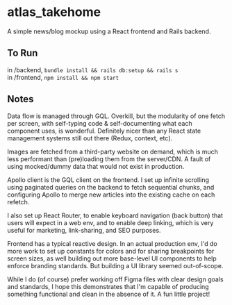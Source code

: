 # atlas_takehome


A simple news/blog mockup using a React frontend and Rails backend.


## To Run


in /backend, `bundle install && rails db:setup && rails s`   
in /frontend, `npm install && npm start`


## Notes


Data flow is managed through GQL. Overkill, but the modularity of one fetch per screen, with self-typing code & self-documenting what each component uses, is wonderful. Definitely nicer than any React state management systems still out there (Redux, context, etc).

Images are fetched from a third-party website on demand, which is much less performant than (pre)loading them from the server/CDN. A fault of using mocked/dummy data that would not exist in production.

Apollo client is the GQL client on the frontend. I set up infinite scrolling using paginated queries on the backend to fetch sequential chunks, and configuring Apollo to merge new articles into the existing cache on each refetch.

I also set up React Router, to enable keyboard navigation (back button) that users will expect in a web env, and to enable deep linking, which is very useful for marketing, link-sharing, and SEO purposes.

Frontend has a typical reactive design. In an actual production env, I'd do more work to set up constants for colors and for sharing breakpoints for screen sizes, as well building out more base-level UI components to help enforce branding standards. But building a UI library seemed out-of-scope.

While I do (of course) prefer working off Figma files with clear design goals and standards, I hope this demonstrates that I'm capable of producing something functional and clean in the absence of it. A fun little project!

